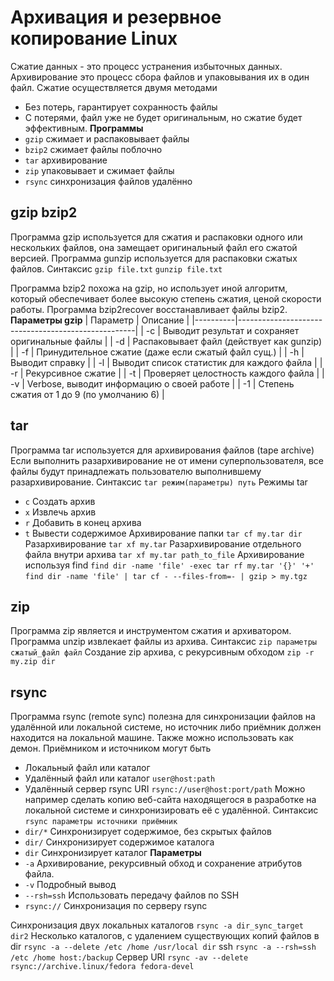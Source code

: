 # Архивация и резервное копирование Linux
Сжатие данных - это процесс устранения избыточных данных.
Архивирование это процесс сбора файлов и упаковывания их в один файл.
Сжатие осуществляется двумя методами
- Без потерь, гарантирует сохранность файлы
- С потерями, файл уже не будет оригинальным, но сжатие будет эффективным.
__Программы__
- `gzip` сжимает и распаковывает файлы
- `bzip2` сжимает файлы поблочно
- `tar` архивирование
- `zip` упаковывает и сжимает файлы
- `rsync` синхронизация файлов удалённо

## gzip bzip2
Программа gzip используется для сжатия и распаковки одного или
нескольких файлов, она замещает оригинальный файл его сжатой версией.
Программа gunzip используется для распаковки сжатых файлов.
Синтаксис `gzip file.txt` `gunzip file.txt`

Программа bzip2 похожа на gzip, но использует иной алгоритм, который
обеспечивает более высокую степень сжатия, ценой скорости работы.
Программа bzip2recover восстанавливает файлы bzip2.
__Параметры gzip__
| Параметр | Описание                                           |
|----------|----------------------------------------------------|
| -c       | Выводит результат и сохраняет оригинальные файлы   |
| -d       | Распаковывает файл (действует как gunzip)          |
| -f       | Принудительное сжатие (даже если сжатый файл сущ.) |
| -h       | Выводит справку                                    |
| -l       | Выводит список статистик для каждого файла         |
| -r       | Рекурсивное сжатие                                 |
| -t       | Проверяет целостность каждого файла                |
| -v       | Verbose, выводит информацию о своей работе         |
| -1       | Степень сжатия от 1 до 9 (по умолчанию 6)          |

## tar
Программа tar используется для архивирования файлов (tape archive)
Если выполнить разархивирование не от имени суперпользователя, все
файлы будут принадлежать пользователю выполнившему разархивирование.
Синтаксис `tar режим(параметры) путь`
Режимы tar
- `c` Создать архив
- `x` Извлечь архив
- `r` Добавить в конец архива
- `t` Вывести содержимое
Архивирование папки
`tar cf my.tar dir`
Разархивирование
`tar xf my.tar`
Разархивирование отдельного файла внутри архива
`tar xf my.tar path_to_file`
Архивирование используя find
`find dir -name 'file' -exec tar rf my.tar '{}' '+'`
`find dir -name 'file' | tar cf - --files-from=- | gzip > my.tgz`

## zip
Программа zip является и инструментом сжатия и архиватором.
Программа unzip извлекает файлы из архива.
Синтаксис `zip параметры сжатый_файл файл`
Создание zip архива, с рекурсивным обходом
`zip -r my.zip dir`

## rsync
Программа rsync (remote sync) полезна для синхронизации файлов на
удалённой или локальной системе, но источник либо приёмник должен
находится на локальной машине. Также можно использовать как демон.
Приёмником и источником могут быть
- Локальный файл или каталог
- Удалённый файл или каталог `user@host:path`
- Удалённый сервер rsync URI `rsync://user@host:port/path`
Можно например сделать копию веб-сайта находящегося в разработке на
локальной системе и синхронизировать её с удалённой.
Синтаксис `rsync параметры источники приёмник`
- `dir/*` Синхронизирует содержимое, без скрытых файлов
- `dir/` Синхронизирует содержимое каталога
- `dir` Синхронизирует каталог
__Параметры__
- `-a` Архивирование, рекурсивный обход и сохранение атрибутов файла.
- `-v` Подробный вывод
- `--rsh=ssh` Использовать передачу файлов по SSH
- `rsync://` Синхронизация по серверу rsync

Синхронизация двух локальных каталогов
`rsync -a dir_sync_target dir2`
Несколько каталогов, с удалением существующих копий файлов в dir
`rsync -a --delete /etc /home /usr/local dir`
ssh
`rsync -a --rsh=ssh /etc /home host:/backup`
Сервер URI
`rsync -av --delete rsync://archive.linux/fedora fedora-devel`
